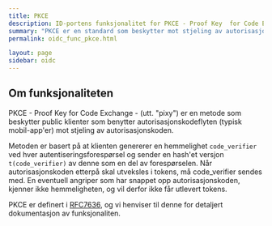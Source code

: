 ```yaml
---
title: PKCE
description: ID-portens funksjonalitet for PKCE - Proof Key  for Code Exchange
summary: "PKCE er en standard som beskytter mot stjeling av autorisasjonkoden, typisk ved bruk av mobil-app'er."
permalink: oidc_func_pkce.html

layout: page
sidebar: oidc
---
```


## Om funksjonaliteten

PKCE - Proof Key  for Code Exchange - (utt. "pixy") er en metode som beskytter public klienter som benytter autorisasjonskodeflyten (typisk mobil-app'er) mot stjeling av autorisasjonskoden.

Metoden er basert på at klienten genererer en hemmelighet `code_verifier` ved hver autentiseringsforespørsel og sender en hash'et versjon `t(code_verifier)` av denne som en del av forespørselen. Når autorisasjonskoden etterpå skal utveksles i tokens, må code_verifier sendes med. En eventuell angriper som har snappet opp autorisasjonskoden, kjenner ikke hemmeligheten, og vil derfor ikke får utlevert tokens.

PKCE er definert i [RFC7636](https://tools.ietf.org/html/rfc7636), og vi henviser til denne for detaljert dokumentasjon av funksjonaliten.
